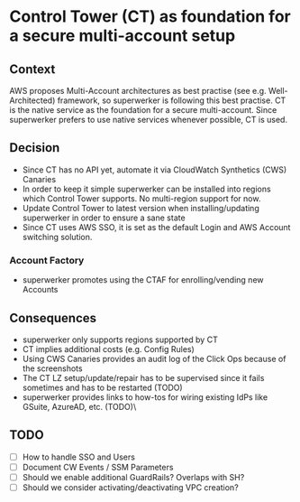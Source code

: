 
# Control Tower (CT) as foundation for a secure multi-account setup

## Context

AWS proposes Multi-Account architectures as best practise (see e.g. Well-Architected) framework, so superwerker is following this best practise.
CT is the native service as the foundation for a secure multi-account. Since superwerker prefers to use native services whenever possible, CT is used.

## Decision

 - Since CT has no API yet, automate it via CloudWatch Synthetics (CWS) Canaries
 - In order to keep it simple superwerker can be installed into regions which Control Tower supports. No multi-region support for now.
 - Update Control Tower to latest version when installing/updating superwerker in order to ensure a sane state
 - Since CT uses AWS SSO, it is set as the default Login and AWS Account switching solution.

### Account Factory 

 - superwerker promotes using the CTAF for enrolling/vending new Accounts

## Consequences

 - superwerker only supports regions supported by CT
 - CT implies additional costs (e.g. Config Rules)
 - Using CWS Canaries provides an audit log of the Click Ops because of the screenshots
 - The CT LZ setup/update/repair has to be supervised since it fails sometimes and has to be restarted (TODO)
 - superwerker provides links to how-tos for wiring existing IdPs like GSuite, AzureAD, etc. (TODO)\
 
## TODO

 - [ ] How to handle SSO and Users
 - [ ] Document CW Events / SSM Parameters
 - [ ] Should we enable additional GuardRails? Overlaps with SH?
 - [ ] Should we consider activating/deactivating VPC creation?
